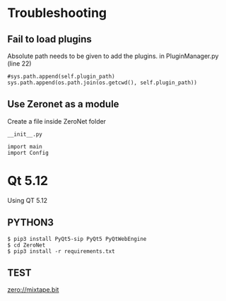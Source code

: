 # Troubleshooting

## Fail to load plugins

Absolute path needs to be given to add the plugins.
in PluginManager.py (line 22)
```
#sys.path.append(self.plugin_path)
sys.path.append(os.path.join(os.getcwd(), self.plugin_path))
```

## Use Zeronet as a module

Create a file inside ZeroNet folder

`__init__.py`
```
import main
import Config
```

# Qt 5.12

Using QT 5.12

## PYTHON3

```
$ pip3 install PyQt5-sip PyQt5 PyQtWebEngine
$ cd ZeroNet
$ pip3 install -r requirements.txt
```


## TEST

[zero://mixtape.bit](zero://mixtape.bit)
